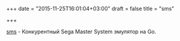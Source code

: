 +++
date = "2015-11-25T16:01:04+03:00"
draft = false
title = "sms"

+++

<p><a href="https://github.com/remogatto/sms">sms</a>&nbsp;- Конкурентный Sega Master System&nbsp;эмулятор на Go.</p>

